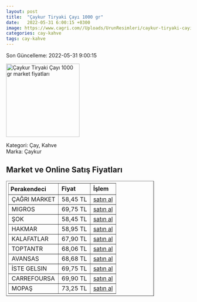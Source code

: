 ```yaml
---
layout: post
title:  "Çaykur Tiryaki Çayı 1000 gr"
date:   2022-05-31 6:00:15 +0300
image: https://www.cagri.com//Uploads/UrunResimleri/caykur-tiryaki-cayi-1000-gr-0103.jpg
categories: cay-kahve
tags: cay-kahve
---
```


Son Güncelleme: 2022-05-31 9:00:15

<img src="https://www.cagri.com//Uploads/UrunResimleri/caykur-tiryaki-cayi-1000-gr-0103.jpg" width="200" alt="Çaykur Tiryaki Çayı 1000 gr market fiyatları" />

Kategori: Çay, Kahve
<br />
Marka: Çaykur

<h2>Market ve Online Satış Fiyatları</h2>

<table border="1" style="padding: 5px;width:80%;">
  <tr>
    <td style="padding: 5px;"><strong>Perakendeci</strong></td>
    <td><strong>Fiyat</strong></td>
    <td><strong>İşlem</strong></td>
  </tr>
  <tr>
              <td title="Çağrı Market">ÇAĞRI MARKET</td>
              <td>58,45 TL</td>
              <td><a title="Çağrı Market" target="_blank" href="https://www.cagri.com/caykur-tiryaki-cayi-1000-gr">satın al</a></td>
            </tr><tr>
              <td title="Migros">MIGROS</td>
              <td>69,75 TL</td>
              <td><a title="Migros" target="_blank" href="https://www.migros.com.tr/caykur-tiryaki-cayi-1000-g-p-2f7993">satın al</a></td>
            </tr><tr>
              <td title="Şok">ŞOK</td>
              <td>58,45 TL</td>
              <td><a title="Şok" target="_blank" href="https://www.sokmarket.com.tr/tiryaki-cayi-1000-gr-p-2431/">satın al</a></td>
            </tr><tr>
              <td title="Hakmar">HAKMAR</td>
              <td>58,95 TL</td>
              <td><a title="Hakmar" target="_blank" href="https://www.hakmarexpress.com.tr/urun/gida-caykur-tiryaki-siyah-cay-1000gr">satın al</a></td>
            </tr><tr>
              <td title="Kalafatlar">KALAFATLAR</td>
              <td>67,90 TL</td>
              <td><a title="Kalafatlar" target="_blank" href="https://www.kalafatlar.com/urun/caykur-tiryaki-cayi-1-kg">satın al</a></td>
            </tr><tr>
              <td title="ToptanTR">TOPTANTR</td>
              <td>68,06 TL</td>
              <td><a title="ToptanTR" target="_blank" href="https://www.toptantr.com/tr/caykur-tiryaki-cayi-1000-gr">satın al</a></td>
            </tr><tr>
              <td title="Avansas">AVANSAS</td>
              <td>68,68 TL</td>
              <td><a title="Avansas" target="_blank" href="https://www.avansas.com/caykur-tiryaki-cayi-1000-gr-p-50129">satın al</a></td>
            </tr><tr>
              <td title="İste Gelsin">İSTE GELSIN</td>
              <td>69,75 TL</td>
              <td><a title="İste Gelsin" target="_blank" href="https://www.istegelsin.com/urun/caykur-tiryaki-cayi-1-kg_CAY15-AD">satın al</a></td>
            </tr><tr>
              <td title="CarrefourSA">CARREFOURSA</td>
              <td>69,90 TL</td>
              <td><a title="CarrefourSA" target="_blank" href="https://www.carrefoursa.com/caykur-tiryaki-cayi-1000-g-p-30097422">satın al</a></td>
            </tr><tr>
              <td title="Mopaş">MOPAŞ</td>
              <td>73,25 TL</td>
              <td><a title="Mopaş" target="_blank" href="https://www.mopas.com.tr/caykur-tiryaki-1000-gr/p/29552">satın al</a></td>
            </tr>
</table>
